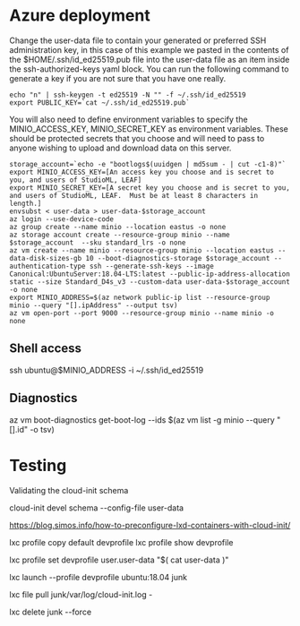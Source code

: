 # Azure deployment

Change the user-data file to contain your generated or preferred SSH administration key, in this case of this example we pasted in the contents of the $HOME/.ssh/id_ed25519.pub file into the user-data file as an item inside the ssh-authorized-keys yaml block.  You can run the following command to generate a key if you are not sure that you have one really.

```shell
echo "n" | ssh-keygen -t ed25519 -N "" -f ~/.ssh/id_ed25519
export PUBLIC_KEY=`cat ~/.ssh/id_ed25519.pub`
```

You will also need to define environment variables to specify the MINIO_ACCESS_KEY, MINIO_SECRET_KEY as environment variables.  These should be protected secrets that you choose and will need to pass to anyone wishing to upload and download data on this server.

```shell
storage_account=`echo -e "bootlogs$(uuidgen | md5sum - | cut -c1-8)"`
export MINIO_ACCESS_KEY=[An access key you choose and is secret to you, and users of StudioML, LEAF]
export MINIO_SECRET_KEY=[A secret key you choose and is secret to you, and users of StudioML, LEAF.  Must be at least 8 characters in length.]
envsubst < user-data > user-data-$storage_account
az login --use-device-code
az group create --name minio --location eastus -o none
az storage account create --resource-group minio --name $storage_account  --sku standard_lrs -o none
az vm create --name minio --resource-group minio --location eastus --data-disk-sizes-gb 10 --boot-diagnostics-storage $storage_account --authentication-type ssh --generate-ssh-keys --image Canonical:UbuntuServer:18.04-LTS:latest --public-ip-address-allocation static --size Standard_D4s_v3 --custom-data user-data-$storage_account -o none
export MINIO_ADDRESS=$(az network public-ip list --resource-group minio --query "[].ipAddress" --output tsv)
az vm open-port --port 9000 --resource-group minio --name minio -o none
```

## Shell access
ssh ubuntu@$MINIO_ADDRESS -i ~/.ssh/id_ed25519

## Diagnostics

az vm boot-diagnostics get-boot-log --ids $(az vm list -g minio --query "[].id" -o tsv)

# Testing

Validating the cloud-init schema

cloud-init devel schema --config-file user-data


https://blog.simos.info/how-to-preconfigure-lxd-containers-with-cloud-init/

lxc profile copy default devprofile
lxc profile show devprofile

lxc profile set devprofile user.user-data "$( cat user-data )"

lxc launch --profile devprofile ubuntu:18.04 junk

lxc file pull junk/var/log/cloud-init.log -

lxc delete junk --force
